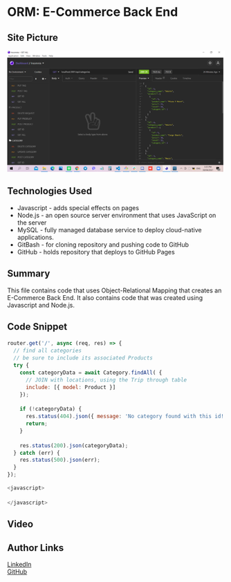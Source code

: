 # ORM: E-Commerce Back End

## Site Picture
![Site](orm.png)

## Technologies Used
- Javascript - adds special effects on pages
- Node.js - an open source server environment that uses JavaScript on the server
- MySQL - fully managed database service to deploy cloud-native applications.
- GitBash - for cloning repository and pushing code to GitHub
- GitHub - holds repository that deploys to GitHub Pages

## Summary
This file contains code that uses Object-Relational Mapping that creates an E-Commerce Back End. It also contains code that was created using Javascript and Node.js. 

## Code Snippet
```javascript
router.get('/', async (req, res) => {
  // find all categories
  // be sure to include its associated Products
  try {
    const categoryData = await Category.findAll( {
      // JOIN with locations, using the Trip through table
      include: [{ model: Product }]
    });

    if (!categoryData) {
      res.status(404).json({ message: 'No category found with this id!' });
      return;
    }

    res.status(200).json(categoryData);
  } catch (err) {
    res.status(500).json(err);
  }
});
 ```

```javascript
<javascript>

</javascript>
```

## Video


## Author Links 
[LinkedIn](https://www.linkedin.com/in/rosario-miranda-b81170132/)<br />
[GitHub](https://github.com/rtmiranda18)
